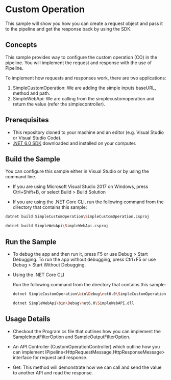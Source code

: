 # Custom Operation 

This sample will show you how you can create a request object and pass it to the pipeline and get the response back by using the SDK. 

## Concepts

This sample provides way to configure the custom operation (CO) in the pipeline. You will implement the request and response with the use of Pipeline. 

To implement how requests and responses work, there are two applications:
1. SimpleCustomOperation: We are adding the simple inputs baseURL, method and path. 
2. SimpleWebApi: We are calling from the simplecustomoperation and return the value (refer the simplecontroller).

## Prerequisites

- This repository cloned to your machine and an editor (e.g. Visual Studio or Visual Studio Code).
- [.NET 6.0 SDK](https://dotnet.microsoft.com/download) downloaded and installed on your computer.

## Build the Sample

You can configure this sample either in Visual Studio or by using the command line.

- If you are using Microsoft Visual Studio 2017 on Windows, press Ctrl+Shift+B, or select Build > Build Solution

- If you are using the .NET Core CLI, run the following command from the directory that contains this sample: 

```bash
dotnet build SimpleCustomOperation\SimpleCustomOperation.csproj 

dotnet build SimpleWebApi\SimpleWebApi.csproj 
```

## Run the Sample

- To debug the app and then run it, press F5 or use Debug > Start Debugging. To run the app without debugging, press Ctrl+F5 or use Debug > Start Without Debugging. 

- Using the .NET Core CLI 

    Run the following command from the directory that contains this sample: 

    ```bash
    dotnet SimpleCustomOperation\bin\Debug\net6.0\SimpleCustomOperation.dll 

    dotnet SimpleWebApi\bin\Debug\net6.0\SimpleWebAPI.dll 
    ```

## Usage Details 

- Checkout the Program.cs file that outlines how you can implement the SampleInputFilterOption and SampleOutputFilterOption. 

- An API Controller (CustomOperationController) which outline how you can implement IPipeline<HttpRequestMessage,HttpResponseMessage> interface for request and response. 

- Get: This method will demonstrate how we can call and send the value to another API and read the response.  

 

 
